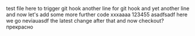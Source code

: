 test file here to trigger git hook
another line for git hook
and yet another line
and now let's add some more
further code
xxxaaaa
123455
asadfsadf
here we go
neviauasdf
the latest change
after that
and now checkout?
прекрасно